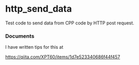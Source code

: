 # http_send_data

Test code to send data from CPP code by HTTP post request.

### Documents

I have written tips for this at

https://qiita.com/XPT60/items/1d7e523340686f44f457

